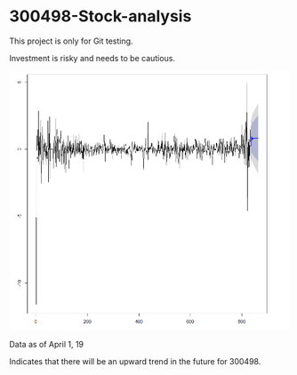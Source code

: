 # 300498-Stock-analysis

This project is only for Git testing.

Investment is risky and needs to be cautious.

![](images/1.jpg)

Data as of April 1, 19

Indicates that there will be an upward trend in the future for 300498.